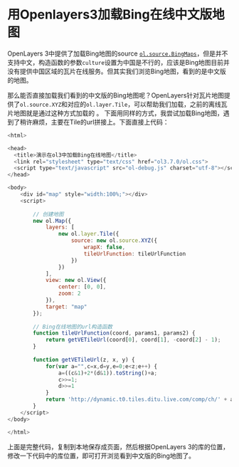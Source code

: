 # 用Openlayers3加载Bing在线中文版地图



OpenLayers 3中提供了加载Bing地图的source [`ol.source.BingMaps`](https://link.jianshu.com/?t=http://openlayers.org/en/v3.13.1/apidoc/ol.source.BingMaps.html)，但是并不支持中文，构造函数的参数`culture`设置为中国是不行的，应该是Bing地图目前并没有提供中国区域的瓦片在线服务。但其实我们浏览Bing地图，看到的是中文版的地图。

那么能否直接加载我们看到的中文版的Bing地图呢？OpenLayers针对瓦片地图提供了`ol.source.XYZ`和对应的`ol.layer.Tile`，可以帮助我们加载，之前的离线瓦片地图就是通过这种方式加载的 。 下面用同样的方式，我尝试加载Bing地图，遇到了稍许麻烦，主要在Tile的url拼接上。下面直接上代码：

```javascript
<html>

<head>
  <title>演示在ol3中加载Bing在线地图</title>
  <link rel="stylesheet" type="text/css" href="ol3.7.0/ol.css">
  <script type="text/javascript" src="ol-debug.js" charset="utf-8"></script>
</head>

<body>
    <div id="map" style="width:100%;"></div>
    <script>
        
        // 创建地图
        new ol.Map({
            layers: [
                new ol.layer.Tile({
                    source: new ol.source.XYZ({
                        wrapX: false,
                        tileUrlFunction: tileUrlFunction
                    })
                })
            ],
            view: new ol.View({
                center: [0, 0],
                zoom: 2
            }),
            target: "map"
        });
        
        // Bing在线地图的url构造函数
        function tileUrlFunction(coord, params1, params2) {
            return getVETileUrl(coord[0], coord[1], -coord[2] - 1);
        }
        
        function getVETileUrl(z, x, y) {
            for(var a="",c=x,d=y,e=0;e<z;e++) {
                a=((c&1)+2*(d&1)).toString()+a;
                c>>=1;
                d>>=1
            }
            return 'http://dynamic.t0.tiles.ditu.live.com/comp/ch/' + a + '?it=G,VE,BX,L,LA&mkt=zh-cn,syr&n=z&og=111&ur=CN'
        }
    </script>
</body>

</html>
```

上面是完整代码，复制到本地保存成页面，然后根据OpenLayers 3的库的位置，修改一下代码中的库位置，即可打开浏览看到中文版的Bing地图了。